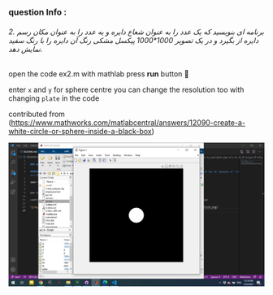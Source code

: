 
### question Info :

###### 2. برنامه ای بنویسید که یک عدد را به عنوان شعاع دایره و یه عدد را به عنوان مکان رسم دایره از بگیرد و در یک تصویر 1000*1000 پیکسل مشکی رنگ آن دایره را با رنگ سفید نمایش دهد.

open the code ex2.m with mathlab press **run** button :rocket: 

enter `x` and `y` for sphere centre
you can change the resolution too with changing `plate` in the code

contributed from (https://www.mathworks.com/matlabcentral/answers/12090-create-a-white-circle-or-sphere-inside-a-black-box)

![img](https://github.com/semnan-university-ai/image-processing-class/blob/main/excersiecs/mohammadhoseinazad/exercises/2/ex2.png)
